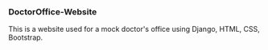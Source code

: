 ### DoctorOffice-Website

This is a website used for a mock doctor's office using Django, HTML, CSS, Bootstrap.

